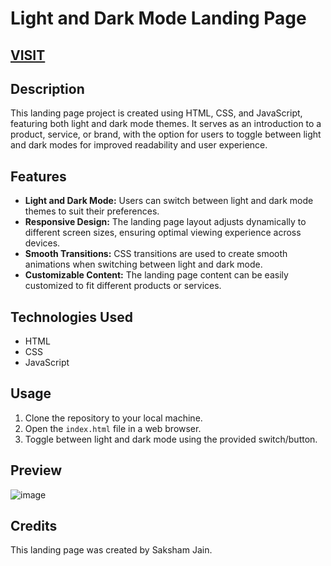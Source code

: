# Light and Dark Mode Landing Page

## [VISIT](https://sakshamjain98.github.io/Landing_Page/)

## Description

This landing page project is created using HTML, CSS, and JavaScript, featuring both light and dark mode themes. It serves as an introduction to a product, service, or brand, with the option for users to toggle between light and dark modes for improved readability and user experience.

## Features

- **Light and Dark Mode:** Users can switch between light and dark mode themes to suit their preferences.
- **Responsive Design:** The landing page layout adjusts dynamically to different screen sizes, ensuring optimal viewing experience across devices.
- **Smooth Transitions:** CSS transitions are used to create smooth animations when switching between light and dark mode.
- **Customizable Content:** The landing page content can be easily customized to fit different products or services.

## Technologies Used

- HTML
- CSS
- JavaScript

## Usage

1. Clone the repository to your local machine.
2. Open the `index.html` file in a web browser.
3. Toggle between light and dark mode using the provided switch/button.

## Preview

![image](https://github.com/Sakshamjain98/Landing_Page/assets/137368917/d7f380e9-9b49-4f20-a3c0-305d1db453fb)


## Credits

This landing page was created by Saksham Jain.

